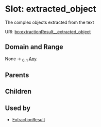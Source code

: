 
# Slot: extracted_object


The complex objects extracted from the text

URI: [bp:extractionResult__extracted_object](http://w3id.org/ontogpt/biotic-interaction-templateextractionResult__extracted_object)


## Domain and Range

None &#8594;  <sub>0..1</sub> [Any](Any.md)

## Parents


## Children


## Used by

 * [ExtractionResult](ExtractionResult.md)
